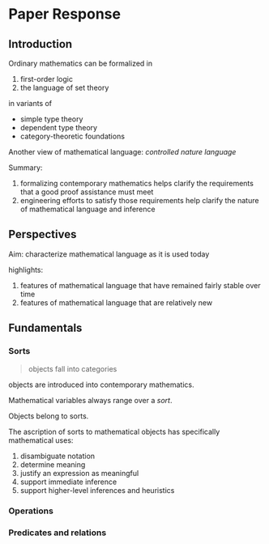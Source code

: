 # Paper Response

## Introduction

Ordinary mathematics can be formalized in

1. first-order logic
2. the language of set theory

in variants of

* simple type theory
* dependent type theory
* category-theoretic foundations

Another view of mathematical language: *controlled nature language*

Summary:
1. formalizing contemporary mathematics helps clarify the requirements that a good proof assistance must meet
2. engineering efforts to satisfy those requirements help clarify the nature of mathematical language and inference


## Perspectives

Aim: characterize mathematical language as it is used today

highlights:
1. features of mathematical language that have remained fairly stable over time
2. features of mathematical language that are relatively new

## Fundamentals

### Sorts

> objects fall into categories

objects are introduced into contemporary mathematics. 

Mathematical variables always range over a *sort*.

Objects belong to sorts.

The ascription of sorts to mathematical objects has specifically mathematical uses:

1. disambiguate notation
2. determine meaning
3. justify an expression as meaningful
4. support immediate inference
5. support higher-level inferences and heuristics



### Operations

### Predicates and relations

### 
